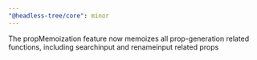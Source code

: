```yaml
---
"@headless-tree/core": minor
---
```


The propMemoization feature now memoizes all prop-generation related functions, including searchinput and renameinput related props
